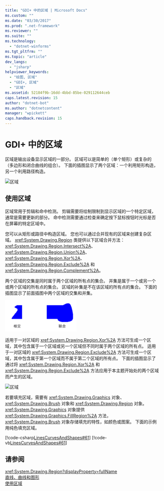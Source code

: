 ```yaml
---
title: "GDI+ 中的区域 | Microsoft Docs"
ms.custom: ""
ms.date: "03/30/2017"
ms.prod: ".net-framework"
ms.reviewer: ""
ms.suite: ""
ms.technology: 
  - "dotnet-winforms"
ms.tgt_pltfrm: ""
ms.topic: "article"
dev_langs: 
  - "jsharp"
helpviewer_keywords: 
  - "绘图, 区域"
  - "GDI+, 区域"
  - "区域"
ms.assetid: 52184f9b-16dd-4bbd-85be-029112644ceb
caps.latest.revision: 15
author: "dotnet-bot"
ms.author: "dotnetcontent"
manager: "wpickett"
caps.handback.revision: 15
---
```

# GDI+ 中的区域
区域是输出设备显示区域的一部分。  区域可以是简单的（单个矩形）或复杂的（多边形和闭合曲线的组合）。  下面的插图显示了两个区域：一个利用矩形构造，另一个利用路径构造。  
  
 ![区域](../../../../docs/framework/winforms/advanced/media/aboutgdip02-art27.png "AboutGdip02\_Art27")  
  
## 使用区域  
 区域常用于剪辑和命中检测。  剪辑需要将绘制限制到显示区域的一个特定区域，通常是需要更新的部分。  命中检测需要通过检查来确定按下鼠标按钮时光标是否在屏幕的特定区域中。  
  
 您可以从矩形或路径中构造区域。  您也可以通过合并现有的区域来创建复杂区域。  <xref:System.Drawing.Region> 类提供以下区域合并方法：<xref:System.Drawing.Region.Intersect%2A>、<xref:System.Drawing.Region.Union%2A>、<xref:System.Drawing.Region.Xor%2A>、<xref:System.Drawing.Region.Exclude%2A> 和 <xref:System.Drawing.Region.Complement%2A>。  
  
 两个区域的交集是同时属于两个区域的所有点的集合。  并集是属于一个或另一个或两个区域的所有点的集合。  区域的补集是不在该区域的所有点的集合。  下面的插图显示了前面插图中两个区域的交集和并集。  
  
 ![区域](../../../../docs/framework/winforms/advanced/media/aboutgdip02-art28.gif "AboutGdip02\_Art28")  
  
 适用于一对区域的 <xref:System.Drawing.Region.Xor%2A> 方法可生成一个区域，其中包含属于一个区域或另一个区域但不同时属于两个区域的所有点。  适用于一对区域的 <xref:System.Drawing.Region.Exclude%2A> 方法可生成一个区域，其中包含属于第一个区域而不属于第二个区域的所有点。  下面的插图显示了通过将 <xref:System.Drawing.Region.Xor%2A> 和 <xref:System.Drawing.Region.Exclude%2A> 方法应用于本主题开始处的两个区域而产生的区域。  
  
 ![区域](../../../../docs/framework/winforms/advanced/media/aboutgdip02-art29.png "AboutGdip02\_Art29")  
  
 若要填充区域，需要有 <xref:System.Drawing.Graphics> 对象、<xref:System.Drawing.Brush> 对象和 <xref:System.Drawing.Region> 对象。  <xref:System.Drawing.Graphics> 对象提供 <xref:System.Drawing.Graphics.FillRegion%2A> 方法，<xref:System.Drawing.Brush> 对象存储填充的特性，如颜色或图案。  下面的示例用纯色填充区域。  
  
 [!code-csharp[LinesCurvesAndShapes#61](../../../../samples/snippets/csharp/VS_Snippets_Winforms/LinesCurvesAndShapes/CS/Class1.cs#61)]
 [!code-vb[LinesCurvesAndShapes#61](../../../../samples/snippets/visualbasic/VS_Snippets_Winforms/LinesCurvesAndShapes/VB/Class1.vb#61)]  
  
## 请参阅  
 <xref:System.Drawing.Region?displayProperty=fullName>   
 [直线、曲线和图形](../../../../docs/framework/winforms/advanced/lines-curves-and-shapes.md)   
 [使用区域](../../../../docs/framework/winforms/advanced/using-regions.md)